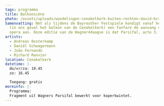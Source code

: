 ```yaml
---
tags: programma
title: Balkonscène
photo: /assets/uploads/wandelingen-cenakelkerk-buiten-rechten-david-brand-met-naam.jpg
Samenvatting: Net als tijdens de Bayreuther Festspiele kondigt vanaf het balkon
  (in ons geval het balkon van de Cenakelkerk) een fanfare de aanvang van de
  opera aan. Deze editie van de Wagner4daagse is dat Parsifal, acte 3.
artists:
  - Andreas Oosterkamp
  - Daniël Schwagermann
  - João Fernando
  - Richard Ranvier
location: Cenakelkerk
datetime: |-
  do/vr/za: 19.45
  zo: 16.45

  Toegang: gratis
moreinfo: |-
  Programma:
  Fragment uit Wagners Parsifal bewerkt voor koperkwintet.
---
```

